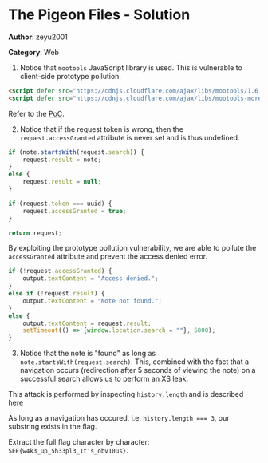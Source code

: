 # The Pigeon Files - Solution

**Author**: zeyu2001

**Category**: Web

1. Notice that `mootools` JavaScript library is used. This is vulnerable to client-side prototype pollution.

```html
<script defer src="https://cdnjs.cloudflare.com/ajax/libs/mootools/1.6.0/mootools-core.min.js"></script>
<script defer src="https://cdnjs.cloudflare.com/ajax/libs/mootools-more/1.6.0/mootools-more-compressed.js"></script>
```

Refer to the [PoC](https://github.com/BlackFan/client-side-prototype-pollution/blob/master/pp/mootools-more.md).

2. Notice that if the request token is wrong, then the `request.accessGranted` attribute is never set and is thus undefined.

```javascript
if (note.startsWith(request.search)) {
    request.result = note;
}
else {
    request.result = null;
}

if (request.token === uuid) {
    request.accessGranted = true;
}

return request;
```

By exploiting the prototype pollution vulnerability, we are able to pollute the `accessGranted` attribute and prevent the access denied error.

```javascript
if (!request.accessGranted) {
    output.textContent = "Access denied.";
}
else if (!request.result) {
    output.textContent = "Note not found.";
}
else {
    output.textContent = request.result;
    setTimeout(() => {window.location.search = ""}, 5000);
}
```

3. Notice that the note is "found" as long as `note.startsWith(request.search)`. This, combined with the fact that a navigation occurs (redirection after 5 seconds of viewing the note) on a successful search allows us to perform an XS leak.

This attack is performed by inspecting `history.length` and is described [here](https://xsleaks.dev/docs/attacks/navigations/)

As long as a navigation has occured, i.e. `history.length === 3`, our substring exists in the flag.

Extract the full flag character by character: `SEE{w4k3_up_5h33pl3_1t's_obv10us}`.
